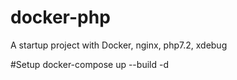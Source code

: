# docker-php
A startup project with Docker, nginx, php7.2, xdebug

#Setup
docker-compose up --build -d 
